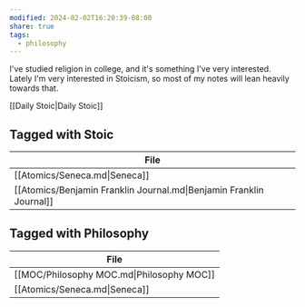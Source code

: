 ```yaml
---
modified: 2024-02-02T16:20:39-08:00
share: true
tags:
  - philosophy
---
```


I've studied religion in college, and it's something I've very interested. Lately I'm very interested in Stoicism, so most of my notes will lean heavily towards that. 

[[Daily Stoic|Daily Stoic]]

## Tagged with Stoic
| File                                                                |
| ------------------------------------------------------------------- |
| [[Atomics/Seneca.md\|Seneca]]                                       |
| [[Atomics/Benjamin Franklin Journal.md\|Benjamin Franklin Journal]] |

## Tagged with Philosophy
| File                                      |
| ----------------------------------------- |
| [[MOC/Philosophy MOC.md\|Philosophy MOC]] |
| [[Atomics/Seneca.md\|Seneca]]             |
